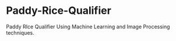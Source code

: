 # Paddy-Rice-Qualifier
Paddy RIce Qualifier Using Machine Learning and Image Processing techniques. 
